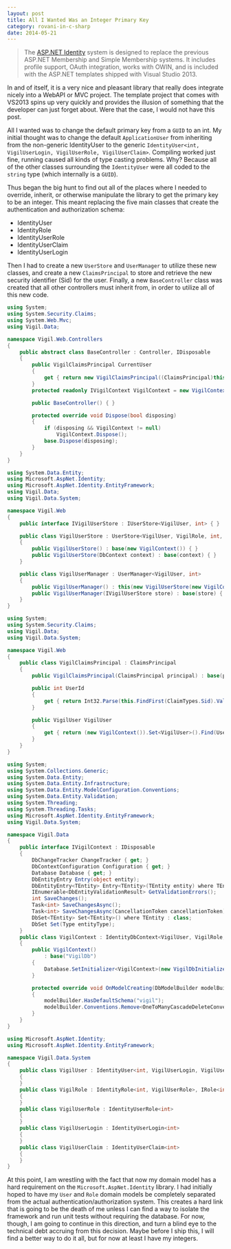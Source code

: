```yaml
---
layout: post
title: All I Wanted Was an Integer Primary Key
category: rovani-in-c-sharp
date: 2014-05-21
---
```


> The [ASP.NET Identity](http://www.asp.net/identity) system is designed to replace the previous ASP.NET Membership and Simple Membership systems. It includes profile support, OAuth integration, works with OWIN, and is included with the ASP.NET templates shipped with Visual Studio 2013.

In and of itself, it is a very nice and pleasant library that really does integrate nicely into a WebAPI or MVC project.  The template project that comes with VS2013 spins up very quickly and provides the illusion of something that the developer can just forget about.  Were that the case, I would not have this post.

All I wanted was to change the default primary key from a `GUID` to an int.  My initial thought was to change the default `ApplicationUser` from inheriting from the non-generic IdentityUser to the generic `IdentityUser<int, VigilUserLogin, VigilUserRole, VigilUserClaim>`.  Compiling worked just fine, running caused all kinds of type casting problems.  Why?  Because all of the other classes surrounding the `IdentityUser` were all coded to the `string` type (which internally is a `GUID`).


Thus began the big hunt to find out all of the places where I needed to override, inherit, or otherwise manipulate the library to get the primary key to be an integer. This meant replacing the five main classes that create the authentication and authorization schema:

- IdentityUser
- IdentityRole
- IdentityUserRole
- IdentityUserClaim
- IdentityUserLogin

Then I had to create a new `UserStore` and `UserManager` to utilize these new classes, and create a new `ClaimsPrincipal` to store and retrieve the new security identifier (Sid) for the user. Finally, a new `BaseController` class was created that all other controllers must inherit from, in order to utilize all of this new code.

```csharp
using System;
using System.Security.Claims;
using System.Web.Mvc;
using Vigil.Data;

namespace Vigil.Web.Controllers
{
    public abstract class BaseController : Controller, IDisposable
    {
        public VigilClaimsPrincipal CurrentUser
        {
            get { return new VigilClaimsPrincipal((ClaimsPrincipal)this.User); }
        }
        protected readonly IVigilContext VigilContext = new VigilContext();

        public BaseController() { }

        protected override void Dispose(bool disposing)
        {
            if (disposing && VigilContext != null)
                VigilContext.Dispose();
            base.Dispose(disposing);
        }
    }
}
```

```csharp
using System.Data.Entity;
using Microsoft.AspNet.Identity;
using Microsoft.AspNet.Identity.EntityFramework;
using Vigil.Data;
using Vigil.Data.System;

namespace Vigil.Web
{
    public interface IVigilUserStore : IUserStore<VigilUser, int> { }

    public class VigilUserStore : UserStore<VigilUser, VigilRole, int, VigilUserLogin, VigilUserRole, VigilUserClaim>, IVigilUserStore
    {
        public VigilUserStore() : base(new VigilContext()) { }
        public VigilUserStore(DbContext context) : base(context) { }
    }

    public class VigilUserManager : UserManager<VigilUser, int>
    {
        public VigilUserManager() : this(new VigilUserStore(new VigilContext())) { }
        public VigilUserManager(IVigilUserStore store) : base(store) { }
    }
}
```

```csharp
using System;
using System.Security.Claims;
using Vigil.Data;
using Vigil.Data.System;

namespace Vigil.Web
{
    public class VigilClaimsPrincipal : ClaimsPrincipal
    {
        public VigilClaimsPrincipal(ClaimsPrincipal principal) : base(principal) { }

        public int UserId
        {
            get { return Int32.Parse(this.FindFirst(ClaimTypes.Sid).Value); }
        }

        public VigilUser VigilUser
        {
            get { return (new VigilContext()).Set<VigilUser>().Find(UserId); }
        }
    }
}
```

```csharp
using System;
using System.Collections.Generic;
using System.Data.Entity;
using System.Data.Entity.Infrastructure;
using System.Data.Entity.ModelConfiguration.Conventions;
using System.Data.Entity.Validation;
using System.Threading;
using System.Threading.Tasks;
using Microsoft.AspNet.Identity.EntityFramework;
using Vigil.Data.System;

namespace Vigil.Data
{
    public interface IVigilContext : IDisposable
    {
        DbChangeTracker ChangeTracker { get; }
        DbContextConfiguration Configuration { get; }
        Database Database { get; }
        DbEntityEntry Entry(object entity);
        DbEntityEntry<TEntity> Entry<TEntity>(TEntity entity) where TEntity : class;
        IEnumerable<DbEntityValidationResult> GetValidationErrors();
        int SaveChanges();
        Task<int> SaveChangesAsync();
        Task<int> SaveChangesAsync(CancellationToken cancellationToken);
        DbSet<TEntity> Set<TEntity>() where TEntity : class;
        DbSet Set(Type entityType);
    }
    public class VigilContext : IdentityDbContext<VigilUser, VigilRole, int, VigilUserLogin, VigilUserRole, VigilUserClaim>, IVigilContext
    {
        public VigilContext()
            : base("VigilDb")
        {
            Database.SetInitializer<VigilContext>(new VigilDbInitializer());
        }

        protected override void OnModelCreating(DbModelBuilder modelBuilder)
        {
            modelBuilder.HasDefaultSchema("vigil");
            modelBuilder.Conventions.Remove<OneToManyCascadeDeleteConvention>();
        }
    }
}
```

```csharp
using Microsoft.AspNet.Identity;
using Microsoft.AspNet.Identity.EntityFramework;

namespace Vigil.Data.System
{
    public class VigilUser : IdentityUser<int, VigilUserLogin, VigilUserRole, VigilUserClaim>, IUser<int>
    {
    }
    public class VigilRole : IdentityRole<int, VigilUserRole>, IRole<int>
    {
    }
    public class VigilUserRole : IdentityUserRole<int>
    {
    }
    public class VigilUserLogin : IdentityUserLogin<int>
    {
    }
    public class VigilUserClaim : IdentityUserClaim<int>
    {
    }
}
```

At this point, I am wrestling with the fact that now my domain model has a hard requirement on the `Microsoft.AspNet.Identity` library. I had initially hoped to have my `User` and `Role` domain models be completely separated from the actual authentication/authorization system. This creates a hard link that is going to be the death of me unless I can find a way to isolate the framework and run unit tests without requiring the database. For now, though, I am going to continue in this direction, and turn a blind eye to the technical debt accruing from this decision. Maybe before I ship this, I will find a better way to do it all, but for now at least I have my integers.